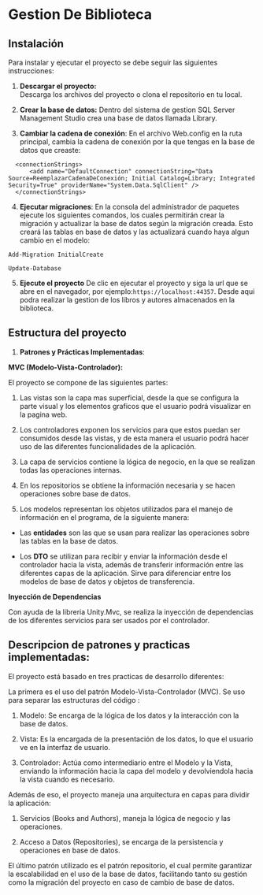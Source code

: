 
# Gestion De Biblioteca
## Instalación

Para instalar y ejecutar el proyecto se debe seguir las siguientes instrucciones:

1. **Descargar el proyecto:**  
Descarga los archivos del proyecto o clona el repositorio en tu local.

2. **Crear la base de datos:** 
Dentro del sistema de gestion  SQL Server Management Studio crea una base de datos llamada Library.

3. **Cambiar la cadena de conexión**: En el archivo Web.config en la ruta principal, cambia la cadena de conexión por la que tengas en la base de datos que creaste:

```
  <connectionStrings>
	  <add name="DefaultConnection" connectionString="Data Source=ReemplazarCadenaDeConexión; Initial Catalog=Library; Integrated Security=True" providerName="System.Data.SqlClient" />
  </connectionStrings>
```


4. **Ejecutar migraciones**:
En la consola del administrador de paquetes ejecute los siguientes comandos, los cuales permitirán crear la migración y actualizar la base de datos según la migración creada. Esto creará las tablas en base de datos y las actualizará cuando haya algun cambio en el modelo:

```Add-Migration InitialCreate```

```Update-Database```


5. **Ejecute el proyecto**
De clic en ejecutar el proyecto y siga la url que se abre en el navegador, por ejemplo:`https://localhost:44357`. Desde aqui podra realizar la gestion de los libros y autores almacenados en la biblioteca.


## Estructura del proyecto

1. **Patrones y Prácticas Implementadas**:

**MVC (Modelo-Vista-Controlador):**

El proyecto se compone de las siguientes partes:

1. Las vistas son la capa mas superficial, desde la que se configura la parte visual y los elementos graficos que el usuario podrá visualizar en la pagina web.

2. Los controladores exponen los servicios para que estos puedan ser consumidos desde las vistas, y de esta manera el usuario podrá hacer uso de las diferentes funcionalidades de la aplicación.

3. La capa de servicios contiene la lógica de negocio, en la que se realizan todas las operaciones internas.

4. En los repositorios se obtiene la información necesaria y se hacen operaciones sobre base de datos.

5. Los modelos representan los objetos utilizados para el manejo de información en el programa, de la siguiente manera:

 - Las **entidades** son las que se usan para realizar las operaciones sobre las tablas en la base de datos.

 - Los **DTO** se utilizan para recibir y enviar la información desde el controlador hacia la vista, además de transferir información entre las diferentes capas de la aplicación.  Sirve para diferenciar entre los modelos de base de datos y objetos de transferencia.


**Inyección de Dependencias**

Con ayuda de la libreria Unity.Mvc, se realiza la inyección de dependencias de los diferentes servicios para ser usados por el controlador.

## Descripcion de patrones y practicas implementadas:

El proyecto está basado en tres practicas de desarrollo diferentes:

La primera es el uso del patrón Modelo-Vista-Controlador (MVC). Se uso para separar las estructuras del código :

1. Modelo: Se encarga de la lógica de los datos y la interacción con la base de datos.

2. Vista: Es la encargada de la presentación de los datos, lo que el usuario ve en la interfaz de usuario.

3. Controlador: Actúa como intermediario entre el Modelo y la Vista, enviando la información hacia la capa del modelo y devolviendola hacia la vista cuando es necesario.

Además de eso, el proyecto maneja una arquitectura en capas para dividir la aplicación:

1.  Servicios (Books and Authors), maneja la lógica de negocio y las operaciones.

2. Acceso a Datos (Repositories),  se encarga de la persistencia y operaciones en base de datos.

El último patrón utilizado es el patrón repositorio, el cual permite garantizar la escalabilidad en el uso de la base de datos, facilitando tanto su gestión como la migración del proyecto en caso de cambio de base de datos.


